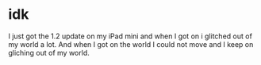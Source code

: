 # idk
I just got the 1.2 update on my iPad mini and when I got on i glitched out of my world a lot. And when I got on the world I could not move and I keep on gliching out of my world.
